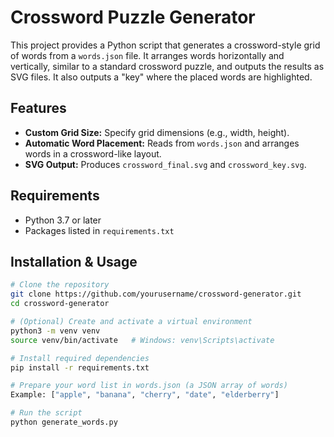 # Crossword Puzzle Generator

This project provides a Python script that generates a crossword-style grid of words from a `words.json` file. It arranges words horizontally and vertically, similar to a standard crossword puzzle, and outputs the results as SVG files. It also outputs a "key" where the placed words are highlighted. 

## Features
- **Custom Grid Size:** Specify grid dimensions (e.g., width, height).
- **Automatic Word Placement:** Reads from `words.json` and arranges words in a crossword-like layout.
- **SVG Output:** Produces `crossword_final.svg` and `crossword_key.svg`.

## Requirements
- Python 3.7 or later  
- Packages listed in `requirements.txt`

## Installation & Usage

```bash
# Clone the repository
git clone https://github.com/yourusername/crossword-generator.git
cd crossword-generator

# (Optional) Create and activate a virtual environment
python3 -m venv venv
source venv/bin/activate   # Windows: venv\Scripts\activate

# Install required dependencies
pip install -r requirements.txt

# Prepare your word list in words.json (a JSON array of words)
Example: ["apple", "banana", "cherry", "date", "elderberry"]

# Run the script
python generate_words.py
```
